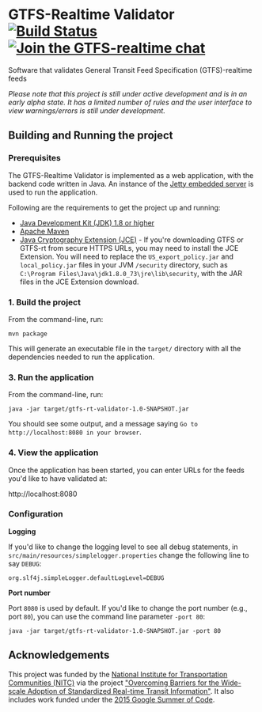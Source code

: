 # GTFS-Realtime Validator [![Build Status](https://travis-ci.org/CUTR-at-USF/gtfs-realtime-validator.svg?branch=master)](https://travis-ci.org/CUTR-at-USF/gtfs-realtime-validator) [![Join the GTFS-realtime chat](https://gtfs.herokuapp.com/badge.svg)](https://gtfs.herokuapp.com/)
Software that validates General Transit Feed Specification (GTFS)-realtime feeds

*Please note that this project is still under active development and is in an early alpha state.  It has a limited number of rules and the user interface to view warnings/errors is still under development.*

## Building and Running the project 

### Prerequisites 

The GTFS-Realtime Validator is implemented as a web application, with the backend code written in Java.  An instance of the [Jetty embedded server](http://www.eclipse.org/jetty/) is used to run the application.

Following are the requirements to get the project up and running: 

* [Java Development Kit (JDK) 1.8 or higher](http://www.oracle.com/technetwork/java/javase/downloads/index-jsp-138363.html)
* [Apache Maven](https://maven.apache.org/)
* [Java Cryptography Extension (JCE)](http://www.oracle.com/technetwork/java/javase/downloads/jce8-download-2133166.html) - If you're downloading GTFS or GTFS-rt from secure HTTPS URLs, you may need to install the JCE Extension.  You will need to replace the `US_export_policy.jar` and `local_policy.jar` files in your JVM `/security` directory, such as `C:\Program Files\Java\jdk1.8.0_73\jre\lib\security`, with the JAR files in the JCE Extension download. 

### 1. Build the project 

From the command-line, run:

`mvn package`

This will generate an executable file in the `target/` directory with all the dependencies needed to run the application. 

### 3. Run the application

From the command-line, run: 

`java -jar target/gtfs-rt-validator-1.0-SNAPSHOT.jar`

You should see some output, and a message saying `Go to http://localhost:8080 in your browser`. 

### 4. View the application 

Once the application has been started, you can enter URLs for the feeds you'd like to have validated at:
 
 http://localhost:8080

### Configuration
 
**Logging**

If you'd like to change the logging level to see all debug statements, in `src/main/resources/simplelogger.properties` change the following line to say `DEBUG`:
 
 ~~~
 org.slf4j.simpleLogger.defaultLogLevel=DEBUG
 ~~~

 **Port number**
 
 Port `8080` is used by default.  If you'd like to change the port number (e.g., port `80`), you can use the command line parameter `-port 80`:
 
 `java -jar target/gtfs-rt-validator-1.0-SNAPSHOT.jar -port 80`
 


## Acknowledgements

This project was funded by the [National Institute for Transportation Communities (NITC)](http://nitc.trec.pdx.edu/) via the project ["Overcoming Barriers for the Wide-scale Adoption of Standardized Real-time Transit Information"](http://nitc.trec.pdx.edu/research/project/1062/Overcoming_Barriers_for_the_Wide-scale_Adoption_of_Standardized_Real-time_Transit_Information).  It also includes work funded under the [2015 Google Summer of Code](https://www.google-melange.com/archive/gsoc/2015/orgs/osgeo/projects/nipuna777.html).
